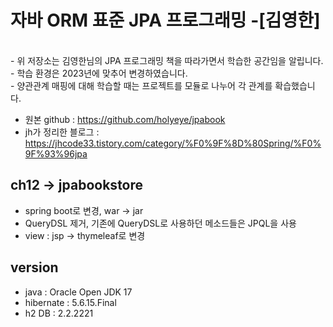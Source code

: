 자바 ORM 표준 JPA 프로그래밍 -[김영한]
==

<br>
- 위 저장소는 김영한님의 JPA 프로그래밍 책을 따라가면서 학습한 공간임을 알립니다.<br>
- 학습 환경은 2023년에 맞추어 변경하였습니다.<br>
- 양관관계 매핑에 대해 학습할 때는 프로젝트를 모듈로 나누어 각 관계를 확습했습니다.

- 원본 github : https://github.com/holyeye/jpabook
- jh가 정리한 블로그 : https://jhcode33.tistory.com/category/%F0%9F%8D%80Spring/%F0%9F%93%96jpa

## ch12 -> jpabookstore

- spring boot로 변경, war -> jar
- QueryDSL 제거, 기존에 QueryDSL로 사용하던 메소드들은 JPQL을 사용
- view : jsp -> thymeleaf로 변경

## version
- java : Oracle Open JDK 17
- hibernate : 5.6.15.Final
- h2 DB : 2.2.2221